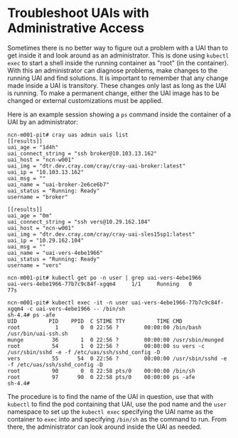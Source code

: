 # Troubleshoot UAIs with Administrative Access

Sometimes there is no better way to figure out a problem with a UAI than to get inside it and look around as an administrator. This is done using `kubectl exec` to start a shell inside the running container as "root" (in the container). With this an administrator can diagnose problems, make changes to the running UAI and find solutions. It is important to remember that any change made inside a UAI is transitory. These changes only last as long as the UAI is running. To make a permanent change, either the UAI image has to be changed or external customizations must be applied.

Here is an example session showing a `ps` command inside the container of a UAI by an administrator:

```
ncn-m001-pit# cray uas admin uais list
[[results]]
uai_age = "1d4h"
uai_connect_string = "ssh broker@10.103.13.162"
uai_host = "ncn-w001"
uai_img = "dtr.dev.cray.com/cray/cray-uai-broker:latest"
uai_ip = "10.103.13.162"
uai_msg = ""
uai_name = "uai-broker-2e6ce6b7"
uai_status = "Running: Ready"
username = "broker"

[[results]]
uai_age = "0m"
uai_connect_string = "ssh vers@10.29.162.104"
uai_host = "ncn-w001"
uai_img = "dtr.dev.cray.com/cray/cray-uai-sles15sp1:latest"
uai_ip = "10.29.162.104"
uai_msg = ""
uai_name = "uai-vers-4ebe1966"
uai_status = "Running: Ready"
username = "vers"

ncn-m001-pit# kubectl get po -n user | grep uai-vers-4ebe1966
uai-vers-4ebe1966-77b7c9c84f-xgqm4     1/1     Running   0          77s

ncn-m001-pit# kubectl exec -it -n user uai-vers-4ebe1966-77b7c9c84f-xgqm4 -c uai-vers-4ebe1966 -- /bin/sh
sh-4.4# ps -afe
UID          PID    PPID  C STIME TTY          TIME CMD
root           1       0  0 22:56 ?        00:00:00 /bin/bash /usr/bin/uai-ssh.sh
munge         36       1  0 22:56 ?        00:00:00 /usr/sbin/munged
root          54       1  0 22:56 ?        00:00:00 su vers -c /usr/sbin/sshd -e -f /etc/uas/ssh/sshd_config -D
vers          55      54  0 22:56 ?        00:00:00 /usr/sbin/sshd -e -f /etc/uas/ssh/sshd_config -D
root          90       0  0 22:58 pts/0    00:00:00 /bin/sh
root          97      90  0 22:58 pts/0    00:00:00 ps -afe
sh-4.4#
```

The procedure is to find the name of the UAI in question, use that with `kubectl` to find the pod containing that UAI, use the pod name and the `user` namespace to set up the `kubectl exec` specifying the UAI name as the container to `exec` into and specifying `/bin/sh` as the command to run. From there, the administrator can look around inside the UAI as needed.
